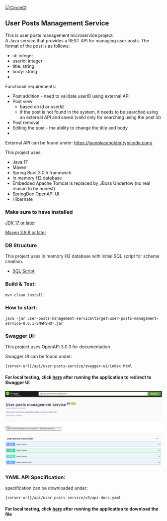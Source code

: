 [![CircleCI](https://dl.circleci.com/status-badge/img/gh/m-remis/user-posts-management-service/tree/main.svg?style=svg&circle-token=be10159a23b14433d8f05f28bd11d770041576dd)](https://dl.circleci.com/status-badge/redirect/gh/m-remis/user-posts-management-service/tree/main)

## User Posts Management Service

This is user posts management microservice project.  
A Java service that provides a REST API for managing user posts. 
The format of the post is as follows:
- id: integer
- userId: integer
- title: string
- body: string
- 
Functional requirements:
- Post addition - need to validate userID using external API
- Post view
    - based on id or userId
    - if the post is not found in the system, it needs to be searched using an external API and saved (valid only for
      searching using the post id)
- Post removal
- Editing the post - the ability to change the title and body
- 
External API can be found under:  https://jsonplaceholder.typicode.com/

This project uses:

* Java 17
* Maven
* Spring Boot 3.0.5 framework
* In memory H2 database
* Embedded Apache Tomcat is replaced by JBoss Undertow (no real reason to be honest)
* SpringDoc OpenAPI UI
* Hibernate

### Make sure to have installed

[JDK 17 or later](https://adoptium.net)

[Maven 3.8.8 or later](https://maven.apache.org/download.cgi)

### DB Structure

This project uses in memory H2 database with initial SQL script for schema creation.

* [SQL Script](src/main/resources/schema.sql)

### Build & Test:

```
mvn clean install
```

### How to start:

```
java -jar user-posts-management-service\target\user-posts-management-service-0.0.1-SNAPSHOT.jar
```

### Swagger UI:

This project uses OpenAPI 3.0.3 for documentation

Swagger UI can be found under:

```
{server-url}/api/user-posts-service/swagger-ui/index.html
```

#### For local testing, click [here](http://localhost:8080/api/user-posts-service/swagger-ui/index.html) after running the application to redirect to Swagger UI

![swagger](docs/img.png)

### YAML API Specification:

specification can be downloaded under:

```
{server-url}/api/user-posts-service/v3/api-docs.yaml
```

#### For local testing, click [here](http://localhost:8080/api/user-posts-service/v3/api-docs.yaml) after running the application to download the file